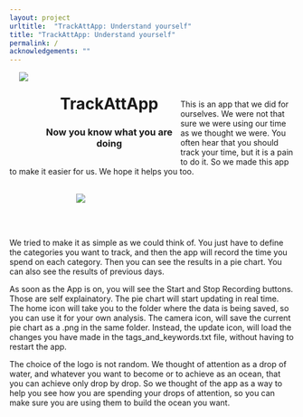 ```yaml
---
layout: project
urltitle:  "TrackAttApp: Understand yourself"
title: "TrackAttApp: Understand yourself"
permalink: /
acknowledgements: ""
---
```


<center>
<div  class="row">
   <div id="A" style="float:left; width: 10%;">
      <img src="{{ "/static/img/banner/tratapp.png" | prepend:site.baseurl }}">
   </div>
   <div id="B" style="float: left; width: 50%;">
      <center><h1>TrackAttApp</h1></center>
        <center><h3>Now you know what you are doing</h3></center>
   </div>
</div>
</center>

<br><br>

This is an app that we did for ourselves. We were not that sure we were using our time
as we thought we were. You often hear that you should track your time, but it is a pain
to do it. So we made this app to make it easier for us. We hope it helps you too.

<br>

<div style="overflow: hidden; text-align:center; width: 50%;">  
<img src="{{ "/static/img/banner/trackattapp_eg.png" | prepend:site.baseurl }}" class="center">
</div>

<br><br>

We tried to make it as simple as we could think of. You just have to define the categories
you want to track, and then the app will record the time you spend on each category. Then
you can see the results in a pie chart. You can also see the results of previous days.

As soon as the App is on, you will see the Start and Stop Recording buttons. Those are
self explainatory. The
pie chart will start updating in real time. The home icon will take you to the folder 
where the data is being
saved, so you can use it for your own analysis. The camera icon, will save the current pie
chart as a .png in the same folder. Instead, the update icon, will load the changes you have 
made in the tags_and_keywords.txt file, without having to restart the app.


The choice of the logo is not random. We thought of attention as a drop of water, and
whatever you want to become or to achieve as an ocean, that you can achieve only drop by
drop. So we thought of the app as a way to help you see how you are spending your drops
of attention, so you can make sure you are using them to build the ocean you want.


<br><br><br><br><br><br><br><br><br><br><br>
